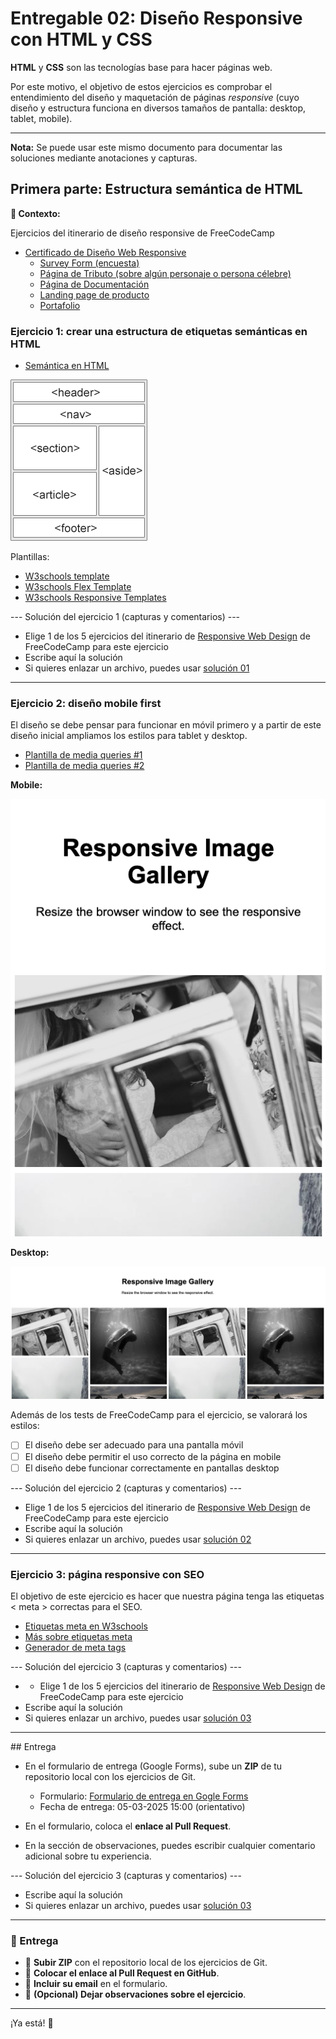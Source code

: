 # Entregable 02: Diseño Responsive con HTML y CSS

**HTML** y **CSS** son las tecnologías base para hacer páginas web.


Por este motivo, el objetivo de estos ejercicios es comprobar el entendimiento
del diseño y maquetación de páginas *responsive* (cuyo diseño y estructura funciona
en diversos tamaños de pantalla: desktop, tablet, mobile).

---

**Nota:** Se puede usar este mismo documento para documentar las soluciones mediante anotaciones y capturas.

## Primera parte: Estructura semántica de HTML

**📌 Contexto:**

Ejercicios del itinerario de diseño responsive de FreeCodeCamp

- [Certificado de Diseño Web Responsive](https://www.freecodecamp.org/learn/2022/responsive-web-design/)
  - [Survey Form (encuesta)](https://www.freecodecamp.org/learn/2022/responsive-web-design/build-a-survey-form-project/build-a-survey-form)
  - [Página de Tributo (sobre algún personaje o persona célebre)](https://www.freecodecamp.org/learn/2022/responsive-web-design/build-a-tribute-page-project/build-a-tribute-page)
  - [Página de Documentación](https://www.freecodecamp.org/learn/2022/responsive-web-design/build-a-technical-documentation-page-project/build-a-technical-documentation-page)
  - [Landing page de producto](https://www.freecodecamp.org/learn/2022/responsive-web-design/build-a-product-landing-page-project/build-a-product-landing-page)
  - [Portafolio](https://www.freecodecamp.org/learn/2022/responsive-web-design/build-a-personal-portfolio-webpage-project/build-a-personal-portfolio-webpage)

### **Ejercicio 1: crear una estructura de etiquetas semánticas en HTML**  

- [Semántica en HTML](https://www.w3schools.com/html/html5_semantic_elements.asp)

![etiquetas semánticas de HTML](image-1.png)

Plantillas:
- [W3schools template](https://www.w3schools.com/html/html_responsive.asp)
- [W3schools Flex Template](https://www.w3schools.com/Css/css3_flexbox_responsive.asp)
- [W3schools Responsive Templates](https://www.w3schools.com/Css/css_rwd_templates.asp)

--- Solución del ejercicio 1 (capturas y comentarios) ---

- Elige 1 de los 5 ejercicios del itinerario de [Responsive Web Design](https://www.freecodecamp.org/learn/2022/responsive-web-design/) de FreeCodeCamp para este ejercicio
- Escribe aquí la solución
- Si quieres enlazar un archivo, puedes usar [solución 01](./archivo.md)

--------------------------------------------------------------------------------

### **Ejercicio 2: diseño mobile first**  

El diseño se debe pensar para funcionar en móvil primero y a partir de este diseño inicial ampliamos los estilos para tablet y desktop.

- [Plantilla de media queries #1](https://gist.github.com/gokulkrishh/242e68d1ee94ad05f488)
- [Plantilla de media queries #2](https://gist.github.com/mavieth/e0c8fdcb72a30d85f57a)

**Mobile:**

![ejemplo diseño mobile](image-2.png)

**Desktop:**

![ejemplo de diseño desktop](image-3.png)

Además de los tests de FreeCodeCamp para el ejercicio, se valorará los estilos:

- [ ] El diseño debe ser adecuado para una pantalla móvil
- [ ] El diseño debe permitir el uso correcto de la página en mobile
- [ ] El diseño debe funcionar correctamente en pantallas desktop 

--- Solución del ejercicio 2 (capturas y comentarios) ---

- Elige 1 de los 5 ejercicios del itinerario de [Responsive Web Design](https://www.freecodecamp.org/learn/2022/responsive-web-design/) de FreeCodeCamp para este ejercicio
- Escribe aquí la solución
- Si quieres enlazar un archivo, puedes usar [solución 02](./archivo.md)

--------------------------------------------------------------------------------

### **Ejercicio 3: página responsive con SEO**  

El objetivo de este ejercicio es hacer que nuestra página tenga las etiquetas &lt; meta &gt; correctas para el SEO.

- [Etiquetas meta en W3schools](https://www.w3schools.com/tags/tag_meta.asp)
- [Más sobre etiquetas meta](https://blog.hubspot.com/marketing/meta-tags)
- [Generador de meta tags](https://metatags.io/)

--- Solución del ejercicio 3 (capturas y comentarios) ---

- - Elige 1 de los 5 ejercicios del itinerario de [Responsive Web Design](https://www.freecodecamp.org/learn/2022/responsive-web-design/) de FreeCodeCamp para este ejercicio
- Escribe aquí la solución
- Si quieres enlazar un archivo, puedes usar [solución 03](./archivo.md)

--------------------------------------------------------------------------------

## Entrega

- En el formulario de entrega (Google Forms), sube un **ZIP** de tu repositorio local con los ejercicios de Git.  

  - Formulario: [Formulario de entrega en Gogle Forms](#)
  - Fecha de entrega: 05-03-2025 15:00 (orientativo)

- En el formulario, coloca el **enlace al Pull Request**.  

- En la sección de observaciones, puedes escribir cualquier comentario adicional sobre tu experiencia.  

--- Solución del ejercicio 3 (capturas y comentarios) ---

- Escribe aquí la solución
- Si quieres enlazar un archivo, puedes usar [solución 03](./archivo.md)

--------------------------------------------------------------------------------

### **📩 Entrega**  
- 📂 **Subir ZIP** con el repositorio local de los ejercicios de Git.  
- 🔗 **Colocar el enlace al Pull Request en GitHub**.  
- 📧 **Incluir su email** en el formulario.  
- 📝 **(Opcional) Dejar observaciones sobre el ejercicio**.  

---


¡Ya está! 🚀